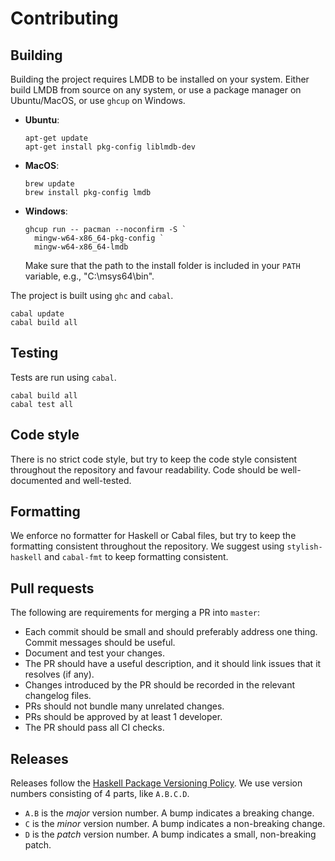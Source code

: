 # Contributing

## Building

Building the project requires LMDB to be installed on your system. Either build
LMDB from source on any system, or use a package manager on Ubuntu/MacOS, or use
`ghcup` on Windows.

* **Ubuntu**:
  ```
  apt-get update
  apt-get install pkg-config liblmdb-dev
  ```
* **MacOS**:
  ```
  brew update
  brew install pkg-config lmdb
  ```
* **Windows**:
  ```
  ghcup run -- pacman --noconfirm -S `
    mingw-w64-x86_64-pkg-config `
    mingw-w64-x86_64-lmdb
  ```
  Make sure that the path to the install folder is included in your `PATH`
  variable, e.g., "C:\msys64\bin".


The project is built using `ghc` and `cabal`.

```
cabal update
cabal build all
```

## Testing

Tests are run using `cabal`.

```
cabal build all
cabal test all
```

## Code style

There is no strict code style, but try to keep the code style consistent
throughout the repository and favour readability. Code should be well-documented and well-tested.

## Formatting

We enforce no formatter for Haskell or Cabal files, but try to keep the
formatting consistent throughout the repository. We suggest using
`stylish-haskell` and `cabal-fmt` to keep formatting consistent.

## Pull requests

The following are requirements for merging a PR into `master`:
* Each commit should be small and should preferably address one thing. Commit messages should be useful.
* Document and test your changes.
* The PR should have a useful description, and it should link issues that it
  resolves (if any).
* Changes introduced by the PR should be recorded in the relevant changelog
  files.
* PRs should not bundle many unrelated changes.
* PRs should be approved by at least 1 developer.
* The PR should pass all CI checks.

## Releases

Releases follow the [Haskell Package Versioning Policy](https://pvp.haskell.org/). We use version numbers consisting of 4 parts, like `A.B.C.D`.
* `A.B` is the *major* version number. A bump indicates a breaking change.
* `C` is the *minor* version number. A bump indicates a non-breaking change.
* `D` is the *patch* version number. A bump indicates a small, non-breaking patch.